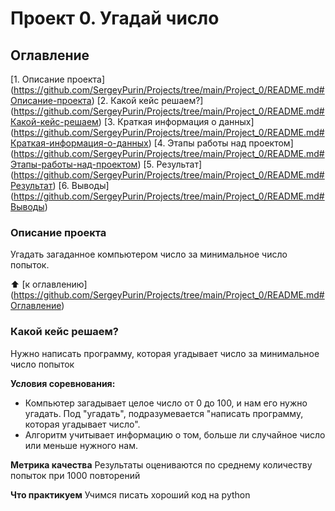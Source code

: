 # Проект 0. Угадай число

## Оглавление
[1. Описание проекта] (https://github.com/SergeyPurin/Projects/tree/main/Project_0/README.md#Описание-проекта)
[2. Какой кейс решаем?] (https://github.com/SergeyPurin/Projects/tree/main/Project_0/README.md#Какой-кейс-решаем)
[3. Краткая информация о данных] (https://github.com/SergeyPurin/Projects/tree/main/Project_0/README.md#Краткая-информация-о-данных)
[4. Этапы работы над проектом] (https://github.com/SergeyPurin/Projects/tree/main/Project_0/README.md#Этапы-работы-над-проектом)
[5. Результат] (https://github.com/SergeyPurin/Projects/tree/main/Project_0/README.md#Результат)
[6. Выводы] (https://github.com/SergeyPurin/Projects/tree/main/Project_0/README.md#Выводы)

### Описание проекта
Угадать загаданное компьютером число за минимальное число попыток.

:arrow_up: [к оглавлению] (https://github.com/SergeyPurin/Projects/tree/main/Project_0/README.md#Оглавление)


### Какой кейс решаем?
Нужно написать программу, которая угадывает число за минимальное число попыток

**Условия соревнования:**
- Компьютер загадывает целое число от 0 до 100, и нам его нужно угадать. Под "угадать", подразумевается "написать программу, которая угадывает число".
- Алгоритм учитывает информацию о том, больше ли случайное число или меньше нужного нам.

**Метрика качества**
Результаты оцениваются по среднему количеству попыток при 1000 повторений

**Что практикуем**
Учимся писать хороший код на python